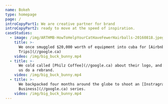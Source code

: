 ```yaml
---
name: Bokeh
type: homepage
page: /
introCopyPart1: We are creative partner for brand
introCopyPart2: ready to move at the speed of inspiration.
caseStudies:
  - image: /img/ARTHMB-HowToHelpYourCatHaveFewerHairballs-20160818.jpeg
    title: >-
      We once smuggled $20,000 worth of equipment into cuba for [Airbnb
      Trips](//google.ca)
    video: /img/big_buck_bunny.mp4
  - title: >-
      We cold called [Philz Coffee](//google.ca) about their logo, and they let
      us do a rebrand.
    video: /img/big_buck_bunny.mp4
  - title: >-
      We backpacked four months around the globe to shoot an [Instragram for
      Business](//google.ca) series.
    video: /img/big_buck_bunny.mp4
---
```





